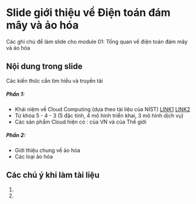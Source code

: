 # Slide giới thiệu về Điện toán đám mây và ảo hóa
Các ghi chú để làm slide cho module 01: Tổng quan về  điện toán đám mây  và ảo hóa

## Nội dung trong slide
Các kiến thức cần tìm hiểu và truyền tải
##### Phần 1: 
* Khái niệm về Cloud Computing (dựa theo tài liệu của NIST) [LINK1](http://csrc.nist.gov/publications/nistpubs/800-145/SP800-145.pdf) [LINK2](http://www.slideshare.net/VipinBatra/introduction-to-cloud-computing-43350599)
* Từ khóa 5 - 4 - 3 (5 đặc tính, 4 mô hình triển khai, 3 mô hình dịch vụ)
* Các sản phẩm Cloud hiện có : của VN và của Thế giới
##### Phần 2:
* Giới thiệu chung về ảo hóa
* Các loại ảo hóa

## Các chú ý khi làm tài liệu
1. 
2. 

